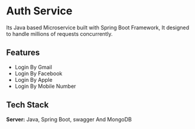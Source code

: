 
# Auth Service

Its Java based Microservice built with Spring Boot Framework, It designed to handle millions of requests concurrently.


## Features

- Login By Gmail
- Login By Facebook
- Login By Apple
- Login By Mobile Number


## Tech Stack

**Server:** Java, Spring Boot, swagger And MongoDB
